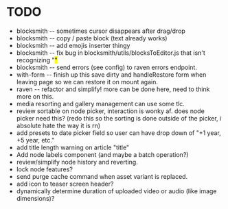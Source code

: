 # TODO

* blocksmith -- sometimes cursor disappears after drag/drop
* blocksmith -- copy / paste block (text already works)
* blocksmith -- add emojis inserter thingy
* blocksmith -- fix bug in blocksmith/utils/blocksToEditor.js that isn't recognizing "<mark>"
* blocksmith -- send errors (see config) to raven errors endpoint.
* with-form -- finish up this save dirty and handleRestore form when leaving page so we can restore it on mount again.
* raven -- refactor and simplify! more can be done here, need to think more on this.
* media resorting and gallery management can use some tlc.
* review sortable on node picker, interaction is wonky af. does node picker need this? (redo this so the sorting is done outside of the picker, i absolute hate the way it is rn)
* add presets to date picker field so user can have drop down of "+1 year, +5 year, etc."
* add title length warning on article "title"
* Add node labels component (and maybe a batch operation?)
* review/simplify node history and reverting.
* lock node features?
* send purge cache command when asset variant is replaced.
* add icon to teaser screen header?
* dynamically determine duration of uploaded video or audio (like image dimensions)?
